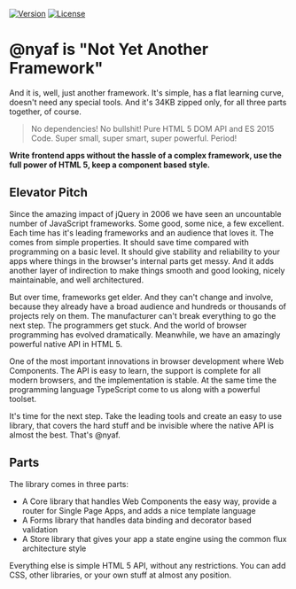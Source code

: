 [![Version](https://img.shields.io/npm/v/%40nyaf%2Flib.svg?style=flat-square)](https://npmjs.com/package/@nyaf/lib)
[![License](https://img.shields.io/npm/l/%40nyaf%2Flib.svg?style=flat-square)](https://npmjs.com/package/@nyaf/lib)

# @nyaf is "Not Yet Another Framework"

And it is, well, just another framework. It's simple, has a flat learning curve, doesn't need any special tools. And it's 34KB zipped only, for all three parts together, of course.

> No dependencies! No bullshit! Pure HTML 5 DOM API and ES 2015 Code. Super small, super smart, super powerful. Period!

**Write frontend apps without the hassle of a complex framework, use the full power of HTML 5, keep a component based style.**

## Elevator Pitch

Since the amazing impact of jQuery in 2006 we have seen an uncountable number of JavaScript frameworks. Some good, some nice, a few excellent. Each time has it's leading frameworks and an audience that loves it. The comes from simple properties. It should save time compared with programming on a basic level. It should give stability and reliability to your apps where things in the browser's internal parts get messy. And it adds another layer of indirection to make things smooth and good looking, nicely maintainable, and well architectured.

But over time, frameworks get elder. And they can't change and involve, because they already have a broad audience and hundreds or thousands of projects rely on them. The manufacturer can't break everything to go the next step. The programmers get stuck. And the world of browser programming has evolved dramatically. Meanwhile, we have an amazingly powerful native API in HTML 5.

One of the most important innovations in browser development where Web Components. The API is easy to learn, the support is complete for all modern browsers, and the implementation is stable. At the same time the programming language TypeScript come to us along with a powerful toolset.

It's time for the next step. Take the leading tools and create an easy to use library, that covers the hard stuff and be invisible where the native API is almost the best. That's @nyaf.

## Parts

The library comes in three parts:

* A Core library that handles Web Components the easy way, provide a router for Single Page Apps, and adds a nice template language
* A Forms library that handles data binding and decorator based validation
* A Store library that gives your app a state engine using the common flux architecture style

Everything else is simple HTML 5 API, without any restrictions. You can add CSS, other libraries, or your own stuff at almost any position.

